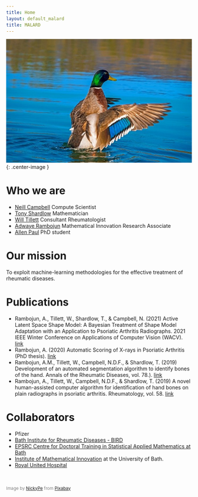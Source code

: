 ```yaml
---
title: Home
layout: default_malard
title: MALARD
---
```




![](/assets/images/duck-4077117_640.jpg){: .center-image }




# Who we are

- [Neill Campbell](https://ndfcampbell.org/) Compute Scientist
- [Tony Shardlow](https://people.bath.ac.uk/tjs42/) Mathematician 
- [Will Tillett](https://researchportal.bath.ac.uk/en/persons/william-tillett) Consultant Rheumatologist 
- [Adwaye Rambojun](https://people.bath.ac.uk/amr62/) Mathematical Innovation Research Associate
- [Allen Paul]()  PhD student 


# Our mission

To exploit machine-learning methodologies for the effective treatment of rheumatic diseases.

# Publications

- Rambojun, A., Tillett, W., Shardlow, T., & Campbell, N. (2021) Active Latent Space Shape Model: A Bayesian Treatment of Shape Model Adaptation with an Application to Psoriatic Arthritis Radiographs. 2021 IEEE Winter Conference on Applications of Computer Vision (WACV). [link](https://people.bath.ac.uk//tjs42/assets/pubs/R38.pdf)
- Rambojun, A. (2020) Automatic Scoring of X-rays in Psoriatic Arthritis (PhD thesis). [link](http://researchportal.bath.ac.uk/en/studentTheses/automatic-scoring-of-x-rays-in-psoriatic-arthritis)
- Rambojun, A.M., Tillett, W., Campbell, N.D.F., & Shardlow, T. (2019) Development of an automated segmentation algorithm to identify bones of the hand. Annals of the Rheumatic Diseases, vol. 78.). [link](http://doi.org/10.1136/annrheumdis-2019-eular.2336)
- Rambojun, A., Tillett, W., Campbell, N.D.F., & Shardlow, T. (2019) A novel human-assisted computer algorithm for identification of hand bones on plain radiographs in psoriatic arthritis. Rheumatology, vol. 58. [link](http://doi.org/10.1093/rheumatology/kez106.031)

# Collaborators

- Pfizer
- [Bath Institute for Rheumatic Diseases - BIRD](https://www.birdbath.org.uk/)
- [EPSRC Centre for Doctoral Training in Statistical Applied Mathematics at Bath](https://www.bath.ac.uk/centres-for-doctoral-training/epsrc-centre-for-doctoral-training-in-statistical-applied-mathematics-samba/)
- [Institute of Mathematical Innovation](https://imibath.ac.uk/) at the University of Bath.
- [Royal United Hospital](https://www.ruh.nhs.uk/RNHRD/patients/services/rheumatology/psoriatic_arthritis/index.asp)


<br>
<p style="color:grey"><small>
Image by <a href="https://pixabay.com/users/nickype-10327513/?utm_source=link-attribution&amp;utm_medium=referral&amp;utm_campaign=image&amp;utm_content=4077117">NickyPe</a> from <a href="https://pixabay.com/?utm_source=link-attribution&amp;utm_medium=referral&amp;utm_campaign=image&amp;utm_content=4077117">Pixabay</a></small></p>